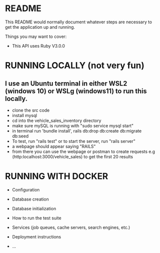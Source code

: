 # README

This README would normally document whatever steps are necessary to get the
application up and running.

Things you may want to cover:

* This API uses Ruby V3.0.0

# RUNNING LOCALLY (not very fun)
## I use an Ubuntu terminal in either WSL2 (windows 10) or WSLg (windows11) to run this locally.
* clone the src code
* install mysql 
* cd into the vehicle_sales_inventory directory
* make sure mySQL is running with "sudo service mysql start"
* in terminal run 'bundle install', rails db:drop db:create db:migrate db:seed 
* To test, run "rails test" or to start the server, run "rails server"
* a webpage should appear saying "RAILS"
* from there you can use the webpage or postman to create requests e.g (http:localhost:3000/vehicle_sales) to get the first 20 results 

# RUNNING WITH DOCKER

* Configuration

* Database creation

* Database initialization

* How to run the test suite

* Services (job queues, cache servers, search engines, etc.)

* Deployment instructions

* ...
